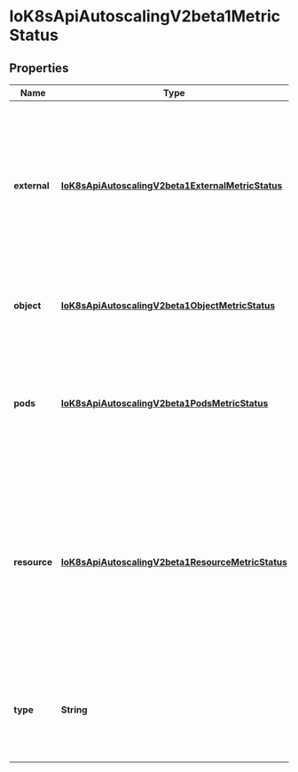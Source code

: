 
# IoK8sApiAutoscalingV2beta1MetricStatus

## Properties
Name | Type | Description | Notes
------------ | ------------- | ------------- | -------------
**external** | [**IoK8sApiAutoscalingV2beta1ExternalMetricStatus**](IoK8sApiAutoscalingV2beta1ExternalMetricStatus.md) | external refers to a global metric that is not associated with any Kubernetes object. It allows autoscaling based on information coming from components running outside of cluster (for example length of queue in cloud messaging service, or QPS from loadbalancer running outside of cluster). |  [optional]
**object** | [**IoK8sApiAutoscalingV2beta1ObjectMetricStatus**](IoK8sApiAutoscalingV2beta1ObjectMetricStatus.md) | object refers to a metric describing a single kubernetes object (for example, hits-per-second on an Ingress object). |  [optional]
**pods** | [**IoK8sApiAutoscalingV2beta1PodsMetricStatus**](IoK8sApiAutoscalingV2beta1PodsMetricStatus.md) | pods refers to a metric describing each pod in the current scale target (for example, transactions-processed-per-second).  The values will be averaged together before being compared to the target value. |  [optional]
**resource** | [**IoK8sApiAutoscalingV2beta1ResourceMetricStatus**](IoK8sApiAutoscalingV2beta1ResourceMetricStatus.md) | resource refers to a resource metric (such as those specified in requests and limits) known to Kubernetes describing each pod in the current scale target (e.g. CPU or memory). Such metrics are built in to Kubernetes, and have special scaling options on top of those available to normal per-pod metrics using the \&quot;pods\&quot; source. |  [optional]
**type** | **String** | type is the type of metric source.  It will be one of \&quot;Object\&quot;, \&quot;Pods\&quot; or \&quot;Resource\&quot;, each corresponds to a matching field in the object. | 



